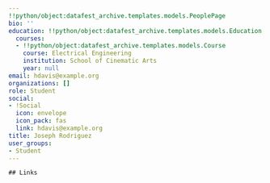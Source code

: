 ```yaml
---
!!python/object:datafest_archive.templates.models.PeoplePage
bio: ''
education: !!python/object:datafest_archive.templates.models.Education
  courses:
  - !!python/object:datafest_archive.templates.models.Course
    course: Electrical Engineering
    institution: School of Cinematic Arts
    year: null
email: hdavis@example.org
organizations: []
role: Student
social:
- !Social
  icon: envelope
  icon_pack: fas
  link: hdavis@example.org
title: Joseph Rodriguez
user_groups:
- Student
---
```


    ## Links
    